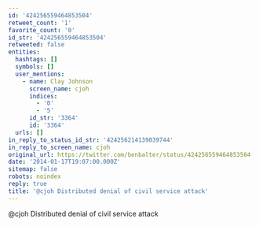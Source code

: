 ```yaml
---
id: '424256559464853504'
retweet_count: '1'
favorite_count: '0'
id_str: '424256559464853504'
retweeted: false
entities:
  hashtags: []
  symbols: []
  user_mentions:
    - name: Clay Johnson
      screen_name: cjoh
      indices:
        - '0'
        - '5'
      id_str: '3364'
      id: '3364'
  urls: []
in_reply_to_status_id_str: '424256214139039744'
in_reply_to_screen_name: cjoh
original_url: https://twitter.com/benbalter/status/424256559464853504
date: '2014-01-17T19:07:00.000Z'
sitemap: false
robots: noindex
reply: true
title: '@cjoh Distributed denial of civil service attack'
---
```


@cjoh Distributed denial of civil service attack